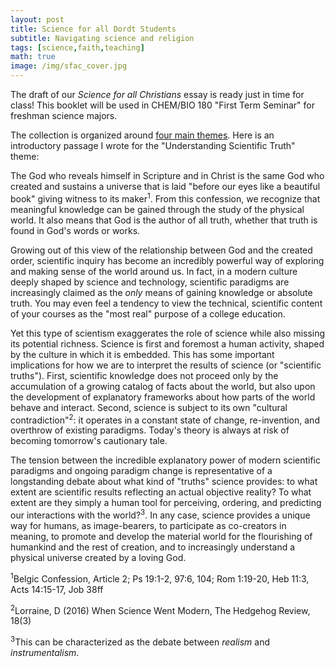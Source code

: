 ```yaml
---
layout: post
title: Science for all Dordt Students
subtitle: Navigating science and religion
tags: [science,faith,teaching]
math: true
image: /img/sfac_cover.jpg
---
```


The draft of our *Science for all Christians* essay is ready just in time for class!  This booklet will be used in CHEM/BIO 180 "First Term Seminar" for freshman science majors.  

The collection is organized around [four main themes](https://inallthings.org/science-for-all-christians/).  Here is an introductory passage I wrote for the "Understanding Scientific Truth" theme:

The God who reveals himself in Scripture and in Christ is the same God who created and sustains a universe that is laid "before our eyes like a beautiful book" giving witness to its maker<sup>1</sup>. From this confession, we recognize that meaningful knowledge can be gained through the study of the physical world. It also means that God is the author of all truth, whether that truth is found in God's words or works.

Growing out of this view of the relationship between God and the created order, scientific inquiry has become an incredibly powerful way of exploring and making sense of the world around us. In fact, in a modern culture deeply shaped by science and technology, scientific paradigms are increasingly claimed as the *only* means of gaining knowledge or absolute truth. You may even feel a tendency to view the technical, scientific content of your courses as the "most real" purpose of a college education.

Yet this type of scientism exaggerates the role of science while also missing its potential richness. Science is first and foremost a human activity, shaped by the culture in which it is embedded. This has some important implications for how we are to interpret the results of science (or "scientific truths"). First, scientific knowledge does not proceed only by the accumulation of a growing catalog of facts about the world, but also upon the development of explanatory frameworks about how parts of the world behave and interact. Second, science is subject to its own "cultural contradiction"<sup>2</sup>: it operates in a constant state of change, re-invention, and overthrow of existing paradigms. Today's theory is always at risk of becoming tomorrow's cautionary tale.

The tension between the incredible explanatory power of modern scientific paradigms and ongoing paradigm change is representative of a longstanding debate about what kind of "truths" science provides: to what extent are scientific results reflecting an actual objective reality? To what extent are they simply a human tool for perceiving, ordering, and predicting our interactions with the world?<sup>3</sup>.  In any case, science provides a unique way for humans, as image-bearers, to participate as co-creators in meaning, to promote and develop the material world for the flourishing of humankind and the rest of creation, and to increasingly understand a physical universe created by a loving God.

<sup>1</sup>Belgic Confession, Article 2; Ps 19:1-2, 97:6, 104;  Rom 1:19-20, Heb 11:3, Acts 14:15-17, Job 38ff

<sup>2</sup>Lorraine, D (2016) When Science Went Modern, The Hedgehog Review, 18(3)

<sup>3</sup>This can be characterized as the debate between *realism* and *instrumentalism*.

